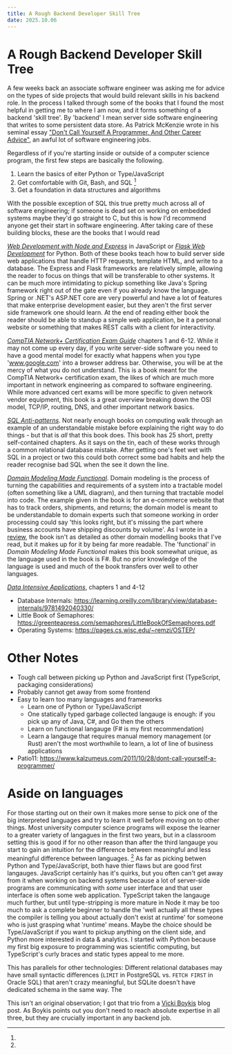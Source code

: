 ```yaml
---
title: A Rough Backend Developer Skill Tree
date: 2025.10.06
---
```


# A Rough Backend Developer Skill Tree

A few weeks back an associate software engineer was asking me for advice on the types of side projects that would build
relevant skills in his backend role. In the process I talked through some of the books that I found the most helpful in
getting me to where I am now, and it forms something of a backend 'skill tree'. By 'backend' I mean server side software
engineering that writes to some persistent data store. As Patrick McKenzie wrote in his seminal essay
["Don't Call Yourself A Programmer, And Other Career Advice"](https://www.kalzumeus.com/2011/10/28/dont-call-yourself-a-programmer/),
an awful lot of software engineering jobs.

Regardless of if you're starting inside or outside of a computer science program, the first few steps are basically the
following.

1. Learn the basics of eiter Python or Type/JavaScript
2. Get comfortable with Git, Bash, and SQL [^boykis]
3. Get a foundation in data structures and algorithms

With the possible exception of SQL this true pretty much across all of software engineering; if someone is dead set on
working on embedded systems maybe they'd go straight to C, but this is how I'd recommend anyone get their start in
software engineering. After taking care of these building blocks, these are the books that I would read

[_Web Development with Node and Express_](https://learning.oreilly.com/library/view/web-development-with/9781492053507/)
in JavaScript or
[_Flask Web Development_](https://learning.oreilly.com/library/view/flask-web-development/9781491991725/) for Python.
Both of these books teach how to build server side web applications that handle HTTP requests, template HTML, and write
to a database. The Express and Flask frameworks are relatively simple, allowing the reader to focus on things that will
be transferable to other systems. It can be much more intimidating to pickup something like Java's Spring framework
right out of the gate even if you already know the language. Spring or .NET's ASP.NET core are very powerful and have a
lot of features that make enterprise development easier, but they aren't the first server side framework one should
learn. At the end of reading either book the reader should be able to standup a simple web application, be it a personal
website or something that makes REST calls with a client for interactivity.

[_CompTIA Network+ Certification Exam Guide_](https://a.co/d/7ZiCa1J) chapters 1 and 6-12. While it may not
come up every day, if you write server-side software you need to have a good mental model for exactly what happens when
you type 'www.google.com' into a browser address bar. Otherwise, you will be at the mercy of what you do not understand.
This is a book meant for the CompTIA Network+ certification exam, the likes of which are much more important in network
engineering as compared to software engineering. While more advanced cert exams will be more specific to given network
vendor equipment, this book is a great overview breaking down the OSI model, TCP/IP, routing, DNS, and other important
network basics.

[_SQL Anti-patterns_](https://pragprog.com/titles/bksqla/sql-antipatterns/). Not nearly enough books on computing walk
through an example of an understandable mistake before explaining the right way to do things - but that is _all_ that
this book does. This book has 25 short, pretty self-contained chapters. As it says on the tin, each of these works
through a common relational database mistake. After getting one's feet wet with SQL in a project or two this could both
correct some bad habits and help the reader recognise bad SQL when the see it down the line.

[_Domain Modeling Made Functional_](https://pragprog.com/titles/swdddf/domain-modeling-made-functional/). Domain
modeling is the process of turning the capabilities and requirements of a system into a tractable model (often something
like a UML diagram), and then turning that tractable model into code. The example given in the book is for an e-commerce
website that has to track orders, shipments, and returns; the domain model is meant to be understandable to domain
experts such that someone working in order processing could say 'this looks right, but it's missing the part where
business accounts have shipping discounts by volume'. As I wrote in a
[review](https://iainschmitt.com/post/ddmf-review), the book isn't as detailed as other domain modelling books that I've
read, but it makes up for it by being far more readable. The 'functional' in _Domain Modeling Made Functional_ makes
this book somewhat unique, as the language used in the book is F#. But no prior knowledge of the language is used and
much of the book transfers over well to other languages.

[_Data Intensive
Applications_](https://learning.oreilly.com/library/view/designing-data-intensive-applications/9781491903063/), 
chapters 1 and 4-12

- Database Internals: https://learning.oreilly.com/library/view/database-internals/9781492040330/
- Little Book of Semaphores: https://greenteapress.com/semaphores/LittleBookOfSemaphores.pdf
- Operating Systems: https://pages.cs.wisc.edu/~remzi/OSTEP/

# Other Notes

- Tough call between picking up Python and JavaScript first (TypeScript, packaging considerations)
- Probably cannot get away from some frontend
- Easy to learn too many languages and frameworks
    - Learn one of Python or Type/JavaScript
    - One statically typed garbage collected langauge is enough: if you pick up any of Java, C#, and Go then the others
    - Learn on functional langauge (F# is my first recommendation)
    - Learn a langauge that requires manual memory management (or Rust) aren't the most worthwhile to learn, a lot of
      line
      of business applications
- Patio11: https://www.kalzumeus.com/2011/10/28/dont-call-yourself-a-programmer/

# Aside on languages

For those starting out on their own it makes more sense to pick one of the big interpreted languages and try to learn it
well before moving on to other things. Most university computer science programs will expose the learner to a greater
variety of langagues in the first two years, but in a classroom setting this is good if for no other reason than after
the third langauge you start to gain an intuition for the difference between meaningful and less meaningful difference
between languages. [^parallel] As far as picking betwen Python and Type/JavaScript, both have thier flaws but are good
first langauges. JavaScript certainly has it's quirks, but you often can't get away from it when working on backend
systems because a lot of server-side programs are communicating with _some_ user interface and that user interface is
often some web application. TypeScript taken the langauge much further, but until type-stripping is more mature in Node
it may be too much to ask a complete beginner to handle the 'well actually all these types the compiler is telling you
about actually don't exist at runtime' for someone who is just grasping what 'runtime' means. Maybe the choice should be
Type/JavaScript if you want to pickup anything on the client side, and Python more interested in data & analytics. I
started with Python because my first big exposure to programming was scientific computing, but TypeScript's curly braces
and static types appeal to me more.

[^pedantic]: CSCI 1113 taken in place but, well, technicalities

[^parallel]:
This has parallels for other technologies: Different relational databases may have small syntactic differences
(`LIMIT` in PostgreSQL vs. `FETCH FIRST` in Oracle SQL) that aren't crazy meaningful, but SQLite doesn't have
dedicated schema in the same way. The

[^boykis]:
This isn't an original observation; I got that trio from a
[Vicki Boykis](https://vickiboykis.com/2022/01/09/git-sql-cli/) blog post. As Boykis points out you don't need to
reach absolute expertise in all three, but they are crucially important in any backend job.

[^langauge-choice]: Both Python and Type/JavaScript have their flaws
